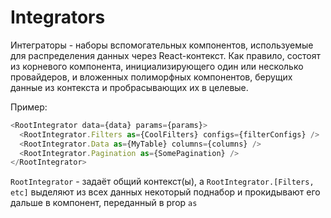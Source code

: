 # Integrators

Интеграторы - наборы вспомогательных компонентов, используемые для распределения
данных через React-контекст. Как правило, состоят из корневого компонента,
инициализирующего один или несколько провайдеров, и вложенных полиморфных
компонентов, берущих данные из контекста и пробрасывающих их в целевые.

Пример:
```typescript jsx
<RootIntegrator data={data} params={params}>
  <RootIntegrator.Filters as={CoolFilters} configs={filterConfigs} />
  <RootIntegrator.Data as={MyTable} columns={columns} />
  <RootIntegrator.Pagination as={SomePagination} />
</RootIntegrator>
```
`RootIntegrator` - задаёт общий контекст(ы), а `RootIntegrator.[Filters, etc]`
выделяют из всех данных некоторый поднабор и прокидывают его дальше в компонент, переданный в
prop `as`
